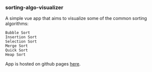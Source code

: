 ### sorting-algo-visualizer

A simple vue app that aims to visualize some of the 
common sorting algorithms:
  ```
  Bubble Sort
  Insertion Sort
  Selection Sort
  Merge Sort
  Quick Sort
  Heap Sort
  ```
  
App is hosted on github pages [here](https://pages.github.com/sorting-algo-visualzer/).
  
